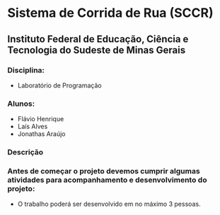 # Sistema de Corrida de Rua (SCCR)
## Instituto Federal de Educação, Ciência e Tecnologia do Sudeste de Minas Gerais


### Disciplina:

*   Laboratório de Programação


### Alunos:

* Flávio Henrique
* Laís Alves
* Jonathas Araújo

### Descrição

### Antes de começar o projeto devemos cumprir algumas atividades para acompanhamento e desenvolvimento do projeto:

* O trabalho poderá ser desenvolvido em no máximo 3 pessoas.


